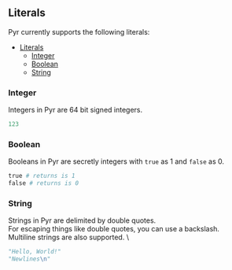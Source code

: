 ## Literals

Pyr currently supports the following literals:

- [Literals](#literals)
  - [Integer](#integer)
  - [Boolean](#boolean)
  - [String](#string)

### Integer

Integers in Pyr are 64 bit signed integers.

```python
123
```

### Boolean

Booleans in Pyr are secretly integers with `true` as 1 and `false` as 0.

```python
true # returns is 1
false # returns is 0
```

### String

Strings in Pyr are delimited by double quotes. \
For escaping things like double quotes, you can use a backslash. \
Multiline strings are also supported. \

```python
"Hello, World!"
"Newlines\n"
```
